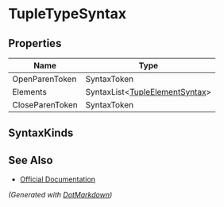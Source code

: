 # TupleTypeSyntax

## Properties

| Name            | Type                                                     |
| --------------- | -------------------------------------------------------- |
| OpenParenToken  | SyntaxToken                                              |
| Elements        | SyntaxList\<[TupleElementSyntax](TupleElementSyntax.md)> |
| CloseParenToken | SyntaxToken                                              |

## SyntaxKinds

## See Also

* [Official Documentation](https://docs.microsoft.com/en-us/dotnet/api/microsoft.codeanalysis.csharp.syntax.tupletypesyntax)


*\(Generated with [DotMarkdown](http://github.com/JosefPihrt/DotMarkdown)\)*